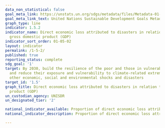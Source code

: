 ```yaml
---
data_non_statistical: false
goal_meta_link: https://unstats.un.org/sdgs/metadata/files/Metadata-01-05-02.pdf
goal_meta_link_text: United Nations Sustainable Development Goals Metadata (pdf 894kB)
graph_type: line
indicator: 1.5.2
indicator_name: Direct economic loss attributed to disasters in relation to global
  gross domestic product (GDP)
indicator_sort_order: 01-05-02
layout: indicator
permalink: /1-5-2/
published: true
reporting_status: complete
sdg_goal: '1'
target: By 2030, build the resilience of the poor and those in vulnerable situations
  and reduce their exposure and vulnerability to climate-related extreme events and
  other economic, social and environmental shocks and disasters
target_id: '1.5'
graph_title: Direct economic loss attributed to disasters in relation to global gross domestic
  product (GDP)
un_custodian_agency: UNISDR
un_designated_tier: '2'

national_indicator_available: Proportion of direct economic loss attributed to distasters as a percentage of GDP 
national_indicator_description: Proportion of direct economic loss attributed to distasters as a percentage of GDP for disasters covered by the Natural Catastrophe Insurance of Iceland

---
```


